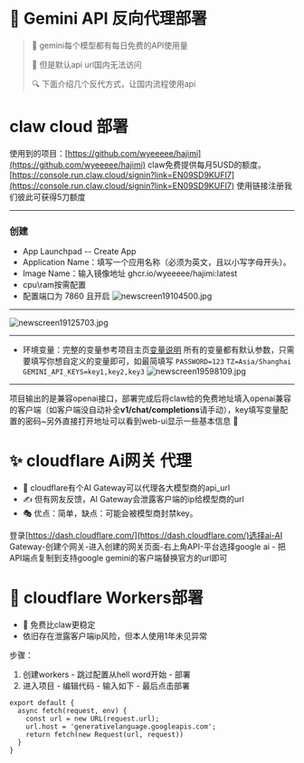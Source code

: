 # 💫 Gemini API 反向代理部署

> 🤔 gemini每个模型都有每日免费的API使用量
> 
> 📝 但是默认api url国内无法访问
> 
> 🔍 下面介绍几个反代方式，让国内流程使用api

# claw cloud 部署
使用到的项目：[https://github.com/wyeeeee/hajimi](https://github.com/wyeeeee/hajimi)
claw免费提供每月5USD的额度。
[https://console.run.claw.cloud/signin?link=EN09SD9KUFI7](https://console.run.claw.cloud/signin?link=EN09SD9KUFI7) 
使用链接注册我们彼此可获得5刀额度

---
### 创建
- App Launchpad -- Create App 
- Application Name：填写一个应用名称（必须为英文，且以小写字母开头）。
- Image Name：输入镜像地址 ghcr.io/wyeeeee/hajimi:latest
- cpu\ram按需配置
- 配置端口为 7860 且开启
![newscreen19104500.jpg](https://wp-cdn.4ce.cn/v2/WN1wCAn.jpeg)
---
![newscreen19125703.jpg](https://wp-cdn.4ce.cn/v2/TRA3cl7.jpeg)

---

- 环境变量：完整的变量参考项目主页[变量说明](https://github.com/wyeeeee/hajimi/releases/tag/settings)
所有的变量都有默认参数，只需要填写你想自定义的变量即可，如最简填写 `PASSWORD=123` `TZ=Asia/Shanghai` `GEMINI_API_KEYS=key1,key2,key3` 
![newscreen19598109.jpg](https://wp-cdn.4ce.cn/v2/PItv88f.jpeg)

---

项目输出的是兼容openai接口，部署完成后将claw给的免费地址填入openai兼容的客户端（如客户端没自动补全**v1/chat/completions**请手动），key填写变量配置的密码~另外直接打开地址可以看到web-ui显示一些基本信息 🚀

# ✨ cloudflare Ai网关 代理

- 🤖 cloudflare有个AI Gateway可以代理各大模型商的api_url
- ✍️ 但有网友反馈，AI Gateway会泄露客户端的ip给模型商的url
- 🎭 优点：简单，缺点：可能会被模型商封禁key。

登录[https://dash.cloudflare.com/](https://dash.cloudflare.com/)选择ai-AI Gateway-创建个网关-进入创建的网关页面-右上角API-平台选择google ai - 把API端点复制到支持google gemini的客户端替换官方的url即可




# 🚀 cloudflare Workers部署

- 🎯 免费比claw更稳定
-  依旧存在泄露客户端ip风险，但本人使用1年未见异常

步骤：
1. 创建workers - 跳过配置从hell word开始 - 部署
2. 进入项目 - 编辑代码 - 输入如下 - 最后点击部署
```
export default {
  async fetch(request, env) {
    const url = new URL(request.url);
    url.host = 'generativelanguage.googleapis.com';
    return fetch(new Request(url, request))
  }
}
```